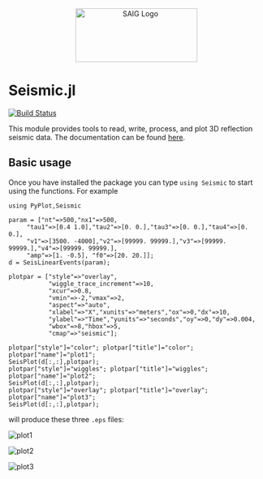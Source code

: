 <a name="logo"/>
<div align="center">
<a href="http://saig.physics.ualberta.ca/" target="_blank">
<img src="https://saig.physics.ualberta.ca/lib/tpl/dokuwiki/images/logo.png" alt="SAIG Logo" width="240" height="106"></img>
</a>
</div>

# Seismic.jl

[![Build Status](https://travis-ci.org/SeismicJulia/Seismic.jl.svg?branch=master)](https://travis-ci.org/SeismicJulia/Seismic.jl)

This module provides tools to read, write, process, and plot 3D reflection 
seismic data. The documentation can be found [here](http://seismic.physics.ualberta.ca).

## Basic usage
Once you have installed the package you can type `using Seismic` to start using
the functions. For example

```
using PyPlot,Seismic

param = ["nt"=>500,"nx1"=>500,
	 "tau1"=>[0.4 1.0],"tau2"=>[0. 0.],"tau3"=>[0. 0.],"tau4"=>[0. 0.],
	 "v1"=>[3500. -4000],"v2"=>[99999. 99999.],"v3"=>[99999. 99999.],"v4"=>[99999. 99999.],
     "amp"=>[1. -0.5], "f0"=>[20. 20.]];
d = SeisLinearEvents(param);

plotpar = ["style"=>"overlay",
           "wiggle_trace_increment"=>10,
           "xcur"=>0.8,
           "vmin"=>-2,"vmax"=>2,
           "aspect"=>"auto",
           "xlabel"=>"X","xunits"=>"meters","ox"=>0,"dx"=>10,
           "ylabel"=>"Time","yunits"=>"seconds","oy"=>0,"dy"=>0.004,
           "wbox"=>8,"hbox"=>5,
           "cmap"=>"seismic"];

plotpar["style"]="color"; plotpar["title"]="color"; plotpar["name"]="plot1"; 
SeisPlot(d[:,:],plotpar);
plotpar["style"]="wiggles"; plotpar["title"]="wiggles"; plotpar["name"]="plot2"; 
SeisPlot(d[:,:],plotpar);
plotpar["style"]="overlay"; plotpar["title"]="overlay"; plotpar["name"]="plot3"; 
SeisPlot(d[:,:],plotpar);
```
will produce these three `.eps` files:

![plot1](http://www.ualberta.ca/~kstanton/files/plot1.png "color")

![plot2](http://www.ualberta.ca/~kstanton/files/plot2.png "wiggles")

![plot3](http://www.ualberta.ca/~kstanton/files/plot3.png "overlay")

